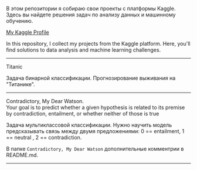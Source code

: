 В этом репозитории я собираю свои проекты с платформы Kaggle.
Здесь вы найдете решения задач по анализу данных и машинному обучению.

[My Kaggle Profile](https://www.kaggle.com/dmitriss)

In this repository, I collect my projects from the Kaggle platform.
 Here, you'll find solutions to data analysis and machine learning challenges.

 _________________
 Titanic

 Задача бинарной классификации.
 Прогнозирование выживания на "Титанике".
 ____________________
 Contradictory, My Dear Watson.<br>
 Your goal is to predict whether a given hypothesis is related to its premise by contradiction, entailment, or whether neither of those is true 

 Задача мультиклассовой классификации. Нужно научить модель предсказывать связь между  двумя предложениями:
 0 == entailment, 1 == neutral , 2 == contradiction.

 В папке `Contradictory, My Dear Watson`  дополнительные комментрии в README.md.
 __________________
 